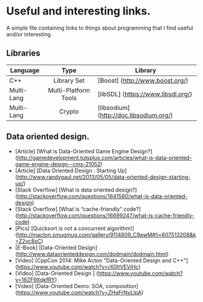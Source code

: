 Useful and interesting links.
=============================

A simple file containing links to things about programming that I find useful and/or interesting.


Libraries
---------

| Language      | Type                 | Library                                 |
|---------------|:--------------------:|-----------------------------------------|
| C++           | Library Set          | [Boost]     (http://www.boost.org/)     |
| Multi-Lang    | Multi-Platform Tools | [libSDL]    (https://www.libsdl.org/)   |
| Multi-Lang    | Crypto               | [libsodium] (http://doc.libsodium.org/) |

Data oriented design.
---------------------

-   [Article]        [What is Data-Oriented Game Engine Design?]              (http://gamedevelopment.tutsplus.com/articles/what-is-data-oriented-game-engine-design--cms-21052)
-   [Article]        [Data Oriented Design : Starting Up]                     (http://www.randygaul.net/2013/05/05/data-oriented-design-starting-up/)
-   [Stack Overflow] [What is data oriented design?]                          (http://stackoverflow.com/questions/1641580/what-is-data-oriented-design)
-   [Stack Overflow] [What is “cache-friendly” code?]                         (http://stackoverflow.com/questions/16699247/what-is-cache-friendly-code)
-   [Pics]           [Quicksort is not a concurrent algorithm!]               (http://macton.smugmug.com/gallery/9114809_C9awM#!i=607513208&k=Z2vc8sC)
-   [E-Book]         [Data-Oriented Design]                                   (http://www.dataorienteddesign.com/dodmain/dodmain.html)
-   [Video]          [CppCon 2014: Mike Acton "Data-Oriented Design and C++"] (https://www.youtube.com/watch?v=rX0ItVEVjHc)
-   [Video]          [Data-Oriented Design ]                                  (https://www.youtube.com/watch?v=16ZF9XqkfRY)
-   [Video]          [Data-Oriented Demo: SOA, composition]                   (https://www.youtube.com/watch?v=ZHqFrNyLlpA)

